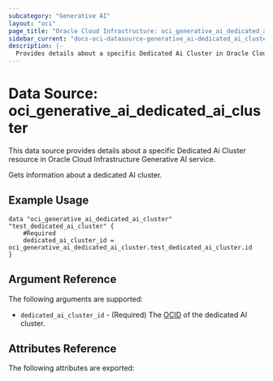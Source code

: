 ```yaml
---
subcategory: "Generative AI"
layout: "oci"
page_title: "Oracle Cloud Infrastructure: oci_generative_ai_dedicated_ai_cluster"
sidebar_current: "docs-oci-datasource-generative_ai-dedicated_ai_cluster"
description: |-
  Provides details about a specific Dedicated Ai Cluster in Oracle Cloud Infrastructure Generative AI service
---
```


# Data Source: oci_generative_ai_dedicated_ai_cluster
This data source provides details about a specific Dedicated Ai Cluster resource in Oracle Cloud Infrastructure Generative AI service.

Gets information about a dedicated AI cluster.

## Example Usage

```hcl
data "oci_generative_ai_dedicated_ai_cluster" "test_dedicated_ai_cluster" {
	#Required
	dedicated_ai_cluster_id = oci_generative_ai_dedicated_ai_cluster.test_dedicated_ai_cluster.id
}
```

## Argument Reference

The following arguments are supported:

* `dedicated_ai_cluster_id` - (Required) The [OCID](https://docs.cloud.oracle.com/iaas/Content/General/Concepts/identifiers.htm) of the dedicated AI cluster.


## Attributes Reference

The following attributes are exported:


